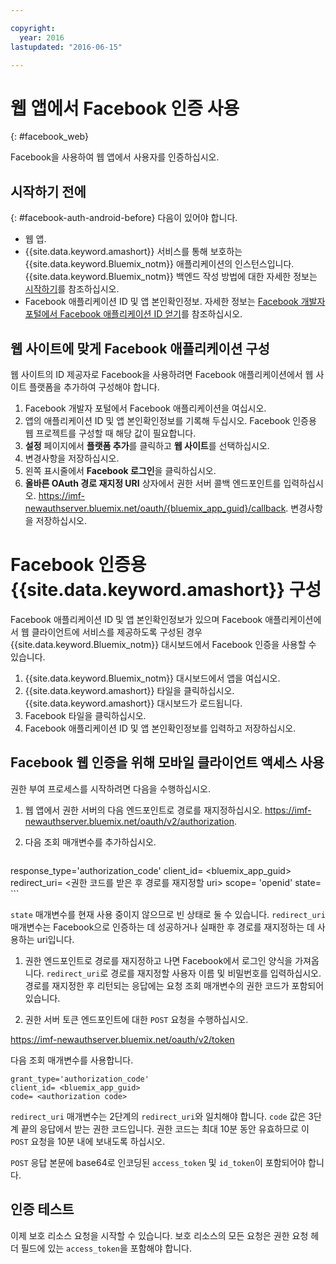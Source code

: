 ```yaml
---

copyright:
  year: 2016
lastupdated: "2016-06-15"

---
```


# 웹 앱에서 Facebook 인증 사용
{: #facebook_web}

Facebook을 사용하여 웹 앱에서 사용자를 인증하십시오.

## 시작하기 전에
{: #facebook-auth-android-before}
다음이 있어야 합니다.
* 웹 앱.  
* {{site.data.keyword.amashort}} 서비스를 통해 보호하는 {{site.data.keyword.Bluemix_notm}} 애플리케이션의 인스턴스입니다. {{site.data.keyword.Bluemix_notm}} 백엔드 작성 방법에 대한 자세한 정보는 [시작하기](index.html)를 참조하십시오. 
* Facebook 애플리케이션 ID 및 앱 본인확인정보. 자세한 정보는 [Facebook 개발자 포털에서 Facebook 애플리케이션 ID 얻기](https://console.{DomainName}/docs/services/mobileaccess/facebook-auth-overview.html#facebook-appID)를 참조하십시오. 


## 웹 사이트에 맞게 Facebook 애플리케이션 구성
웹 사이트의 ID 제공자로 Facebook을 사용하려면 Facebook 애플리케이션에서 웹 사이트 플랫폼을 추가하여 구성해야 합니다.

1. Facebook 개발자 포털에서 Facebook 애플리케이션을 여십시오. 
1. 앱의 애플리케이션 ID 및 앱 본인확인정보를 기록해 두십시오. Facebook 인증용 웹 프로젝트를 구성할 때 해당 값이 필요합니다.
1. **설정** 페이지에서 **플랫폼 추가**를 클릭하고 **웹 사이트**를 선택하십시오.
1. 변경사항을 저장하십시오.
1. 왼쪽 표시줄에서 **Facebook 로그인**을 클릭하십시오.
1. **올바른 OAuth 경로 재지정 URI** 상자에서 권한 서버 콜백 엔드포인트를 입력하십시오. https://imf-newauthserver.bluemix.net/oauth/{bluemix_app_guid}/callback. 변경사항을 저장하십시오.




# Facebook 인증용 {{site.data.keyword.amashort}} 구성
Facebook 애플리케이션 ID 및 앱 본인확인정보가 있으며 Facebook 애플리케이션에서 웹 클라이언트에 서비스를 제공하도록 구성된 경우 {{site.data.keyword.Bluemix_notm}} 대시보드에서 Facebook 인증을 사용할 수 있습니다.

1. {{site.data.keyword.Bluemix_notm}} 대시보드에서 앱을 여십시오. 
1. {{site.data.keyword.amashort}} 타일을 클릭하십시오. {{site.data.keyword.amashort}} 대시보드가 로드됩니다. 
1. Facebook 타일을 클릭하십시오.
1. Facebook 애플리케이션 ID 및 앱 본인확인정보를 입력하고 저장하십시오.




## Facebook 웹 인증을 위해 모바일 클라이언트 액세스 사용

권한 부여 프로세스를 시작하려면 다음을 수행하십시오. 

1. 웹 앱에서 권한 서버의 다음 엔드포인트로 경로를 재지정하십시오. https://imf-newauthserver.bluemix.net/oauth/v2/authorization.

1. 다음 조회 매개변수를 추가하십시오.
   ```
response_type='authorization_code'
    client_id= <bluemix_app_guid>
    redirect_uri= <권한 코드를 받은 후 경로를 재지정할 uri>
    scope= 'openid'
    state= <state>
    ```


  `state` 매개변수를 현재 사용 중이지 않으므로 빈 상태로 둘 수 있습니다.
 `redirect_uri` 매개변수는 Facebook으로 인증하는 데 성공하거나 실패한 후 경로를 재지정하는 데 사용하는 uri입니다.

1. 권한 엔드포인트로 경로를 재지정하고 나면 Facebook에서 로그인 양식을
   가져옵니다. `redirect_uri`로 경로를 재지정할 사용자 이름 및 비밀번호를 입력하십시오.
   경로를 재지정한 후 리턴되는 응답에는 요청 조회 매개변수의 권한 코드가 포함되어 있습니다.

1. 권한 서버 토큰 엔드포인트에 대한 `POST` 요청을 수행하십시오.

  https://imf-newauthserver.bluemix.net/oauth/v2/token

  다음 조회 매개변수를 사용합니다. 
  ```
grant_type='authorization_code'
  client_id= <bluemix_app_guid>
  code= <authorization code>
  ```
`redirect_uri` 매개변수는 2단계의 `redirect_uri`와 일치해야 합니다.
`code` 값은 3단계 끝의 응답에서 받는 권한 코드입니다.
권한 코드는 최대 10분 동안 유효하므로 이 `POST` 요청을 10분 내에 보내도록 하십시오.

  `POST` 응답 본문에 base64로 인코딩된 `access_token` 및 `id_token`이 포함되어야 합니다.

## 인증 테스트
이제 보호 리소스 요청을 시작할 수 있습니다.
보호 리소스의 모든 요청은 권한 요청 헤더 필드에 있는 `access_token`을 포함해야 합니다.
